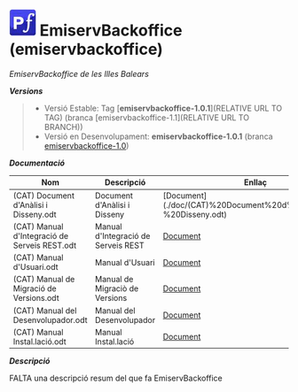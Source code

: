 # ![Logo](https://github.com/GovernIB/maven/raw/binaris/portafib/projectinfo_Attachments/icon.jpg) EmiservBackoffice (emiservbackoffice)
 *EmiservBackoffice de les Illes Balears*

***Versions***

> - Versió Estable: Tag [__emiservbackoffice-1.0.1__](RELATIVE URL TO TAG) (branca [emiservbackoffice-1.1](RELATIVE URL TO BRANCH))<br/>
> - Versió en Desenvolupament: __emiservbackoffice-1.0.1__ (branca [emiservbackoffice-1.0](../../tree/emiservbackoffice-1.0))


***Documentació***

Nom | Descripció | Enllaç
------------ | ------------- | -------------
(CAT) Document d'Anàlisi i Disseny.odt | Document d'Anàlisi i Disseny | [Document](./doc/(CAT)%20Document%20d%27An&agrave;lisi%20i %20Disseny.odt)
(CAT) Manual d'Integració de Serveis REST.odt | Manual d'Integració de Serveis REST | [Document](./doc/(CAT)%20Manual%20d%27Integració%20de%20Serveis%20REST.odt)
(CAT) Manual d'Usuari.odt | Manual d'Usuari | [Document](./doc/(CAT)%20Manual%20d%27Usuari.odt)
(CAT) Manual de Migració de Versions.odt | Manual de Migraci&ograve; de Versions | [Document](./doc/(CAT)%20Manual%20de%20Migraci&ograve;%20de%20Versions.odt)
(CAT) Manual del Desenvolupador.odt | Manual del Desenvolupador | [Document](./doc/(CAT)%20Manual%20del%20Desenvolupador.odt)
(CAT) Manual Instal.lació.odt | Manual Instal.lació | [Document](./doc/(CAT)%20Manual%20Instal.lació.odt)


***Descripció***

FALTA una descripció resum del que fa EmiservBackoffice

